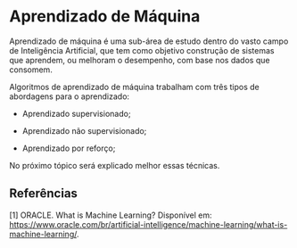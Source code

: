 # Aprendizado de Máquina

Aprendizado de máquina é uma sub-área de estudo dentro do vasto campo de Inteligência Artificial, que tem como objetivo construção de sistemas que aprendem, ou melhoram o desempenho, com base nos dados que consomem.

Algoritmos de aprendizado de máquina trabalham com três tipos de abordagens para o aprendizado:

- Aprendizado supervisionado;

- Aprendizado não supervisionado;

- Aprendizado por reforço;

No próximo tópico será explicado melhor essas técnicas.

## Referências

[1] ORACLE. What is Machine Learning? Disponível em: https://www.oracle.com/br/artificial-intelligence/machine-learning/what-is-machine-learning/.
